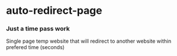 # auto-redirect-page
### Just a time pass work
Single page temp website that will redirect to another website within prefered time (seconds)
